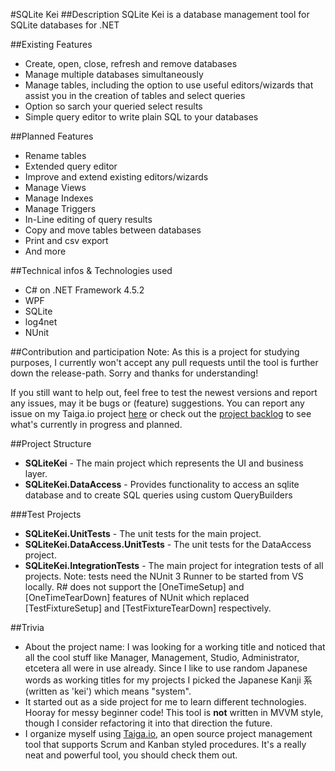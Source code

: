 #SQLite Kei
##Description
SQLite Kei is a database management tool for SQLite databases for .NET 

##Existing Features
- Create, open, close, refresh and remove databases
- Manage multiple databases simultaneously
- Manage tables, including the option to use useful editors/wizards that assist you in the creation of tables and select queries
- Option so sarch your queried select results
- Simple query editor to write plain SQL to your databases

##Planned Features
- Rename tables
- Extended query editor
- Improve and extend existing editors/wizards
- Manage Views
- Manage Indexes
- Manage Triggers
- In-Line editing of query results
- Copy and move tables between databases
- Print and csv export
- And more

##Technical infos & Technologies used
- C# on .NET Framework 4.5.2
- WPF
- SQLite
- log4net
- NUnit

##Contribution and participation
Note: As this is a project for studying purposes, I currently won't accept any pull requests until the tool is further down the release-path. Sorry and thanks for understanding!

If you still want to help out, feel free to test the newest versions and report any issues, may it be bugs or (feature) suggestions.
You can report any issue on my Taiga.io project [here](https://tree.taiga.io/project/shaezonai-sqlite-kei/issues "here") or check out the [project backlog](https://tree.taiga.io/project/shaezonai-sqlite-kei/backlog "backlog") to see what's currently in progress and planned.

##Project Structure
- **SQLiteKei** - The main project which represents the UI and business layer.
- **SQLiteKei.DataAccess** - Provides functionality to access an sqlite database and to create SQL queries using custom QueryBuilders

###Test Projects
- **SQLiteKei.UnitTests** - The unit tests for the main project.
- **SQLiteKei.DataAccess.UnitTests** - The unit tests for the DataAccess project.
- **SQLiteKei.IntegrationTests** - The main project for integration tests of all projects. Note: tests need the NUnit 3 Runner to be started from VS locally. R# does not support the [OneTimeSetup] and [OneTimeTearDown] features of NUnit which replaced [TestFixtureSetup] and [TestFixtureTearDown] respectively.

##Trivia
- About the project name: I was looking for a working title and noticed that all the cool stuff like Manager, Management, Studio, Administrator, etcetera all were in use already. Since I like to use random Japanese words as working titles for my projects I picked the Japanese Kanji 系 (written as 'kei') which means "system".
- It started out as a side project for me to learn different technologies. Hooray for messy beginner code! This tool is **not** written in MVVM style, though I consider refactoring it into that direction the future. 
- I organize myself using [Taiga.io](https://taiga.io "Taiga.io"), an open source project management tool that supports Scrum and Kanban styled procedures. It's a really neat and powerful tool, you should check them out.
